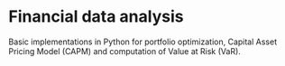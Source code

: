 # Financial data analysis

Basic implementations in Python for portfolio optimization, Capital Asset Pricing Model (CAPM) and computation of Value at Risk (VaR).

